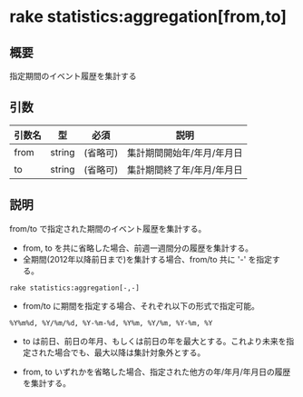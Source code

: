 # rake statistics:aggregation[from,to]

## 概要

指定期間のイベント履歴を集計する

## 引数

|引数名|型|必須|説明|
|--|--|--|--|
|from|string|(省略可)|集計期間開始年/年月/年月日|
|to|string|(省略可)|集計期間終了年/年月/年月日|

## 説明

from/to で指定された期間のイベント履歴を集計する。

+ from, to を共に省略した場合、前週一週間分の履歴を集計する。
+ 全期間(2012年以降前日まで)を集計する場合、from/to 共に '-' を指定する。
```
rake statistics:aggregation[-,-]
```
+ from/to に期間を指定する場合、それぞれ以下の形式で指定可能。
```
%Y%m%d, %Y/%m/%d, %Y-%m-%d, %Y%m, %Y/%m, %Y-%m, %Y
```
+ to は前日、前日の年月、もしくは前日の年を最大とする。これより未来を指定された場合でも、最大以降は集計対象外とする。

+ from, to いずれかを省略した場合、指定された他方の年/年月/年月日の履歴を集計する。
